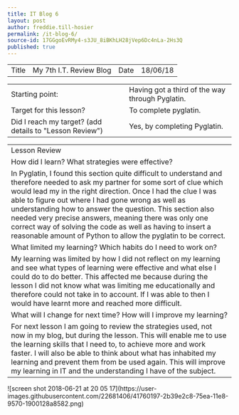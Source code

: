 ```yaml
---
title: IT Blog 6
layout: post
author: freddie.till-hosier
permalink: /it-blog-6/
source-id: 17GGgoEvRMy4-s3JU_8iBKhLH28jVep6Dc4nLa-2Hs3Q
published: true
---
```

<table>
  <tr>
    <td>Title</td>
    <td>My 7th  I.T. Review Blog</td>
    <td>Date</td>
    <td>18/06/18</td>
  </tr>
</table>


<table>
  <tr>
    <td>Starting point:</td>
    <td>Having got a third of the way through Pyglatin.</td>
  </tr>
  <tr>
    <td>Target for this lesson?</td>
    <td>To complete pyglatin.</td>
  </tr>
  <tr>
    <td>Did I reach my target?
(add details to "Lesson Review")</td>
    <td>Yes, by completing Pyglatin.</td>
  </tr>
</table>


<table>
  <tr>
    <td>Lesson Review</td>
  </tr>
  <tr>
    <td>How did I learn? What strategies were effective?</td>
  </tr>
  <tr>
    <td>In Pyglatin, I found this section quite difficult to understand and therefore needed to ask my partner for some sort of clue which would lead my in the right direction. Once I had the clue I was able to figure out where I had gone wrong as well as understanding how to answer the question. This section also needed very precise answers, meaning there was only one correct way of solving the code as well as having to insert a reasonable amount of Python to allow the pyglatin to be correct.</td>
  </tr>
  <tr>
    <td>What limited my learning? Which habits do I need to work on?</td>
  </tr>
  <tr>
    <td>My learning was limited by how I did not reflect on my learning and see what types of learning were effective and what else I could do to do better. This affected me because during the lesson I did not know what was limiting me educationally and therefore could not take in to account. If I was able to then I would have learnt more and reached more difficult.</td>
  </tr>
  <tr>
    <td>What will I change for next time? How will I improve my learning?</td>
  </tr>
  <tr>
    <td>For next lesson I am going to review the strategies used, not now in my blog, but during the lesson. This will enable me to use the learning skills that I need to, to achieve more and work faster. I will also be able to think about what has inhabited my learning and prevent them from be used again. This will improve my learning in IT and the understanding I have of  the subject.</td>
  </tr>
</table>
![screen shot 2018-06-21 at 20 05 17](https://user-images.githubusercontent.com/22681406/41760197-2b39e2c8-75ea-11e8-9570-1900128a8582.png)


